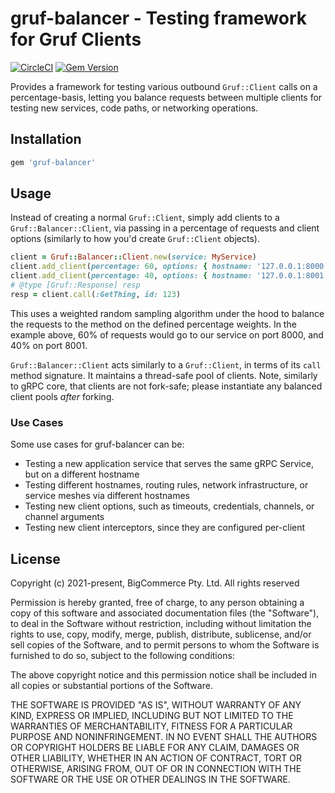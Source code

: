 # gruf-balancer - Testing framework for Gruf Clients

[![CircleCI](https://circleci.com/gh/bigcommerce/gruf-balancer/tree/main.svg?style=svg)](https://circleci.com/gh/bigcommerce/gruf-balancer/tree/main) [![Gem Version](https://badge.fury.io/rb/gruf-balancer.svg)](https://badge.fury.io/rb/gruf-balancer)

Provides a framework for testing various outbound `Gruf::Client` calls on a percentage-basis, letting you balance 
requests between multiple clients for testing new services, code paths, or networking operations.

## Installation

```ruby
gem 'gruf-balancer'
```

## Usage

Instead of creating a normal `Gruf::Client`, simply add clients to a `Gruf::Balancer::Client`, via passing in
a percentage of requests and client options (similarly to how you'd create `Gruf::Client` objects).

```ruby
client = Gruf::Balancer::Client.new(service: MyService)
client.add_client(percentage: 60, options: { hostname: '127.0.0.1:8000' })
client.add_client(percentage: 40, options: { hostname: '127.0.0.1:8001' })
# @type [Gruf::Response] resp
resp = client.call(:GetThing, id: 123)
```

This uses a weighted random sampling algorithm under the hood to balance the requests to the method on the defined
percentage weights. In the example above, 60% of requests would go to our service on port 8000, and 40% on port 8001.

`Gruf::Balancer::Client` acts similarly to a `Gruf::Client`, in terms of its `call` method signature. It maintains
a thread-safe pool of clients. Note, similarly to gRPC core, that clients are not fork-safe; please instantiate
any balanced client pools _after_ forking.

### Use Cases

Some use cases for gruf-balancer can be:

* Testing a new application service that serves the same gRPC Service, but on a different hostname
* Testing different hostnames, routing rules, network infrastructure, or service meshes via different hostnames 
* Testing new client options, such as timeouts, credentials, channels, or channel arguments
* Testing new client interceptors, since they are configured per-client

## License

Copyright (c) 2021-present, BigCommerce Pty. Ltd. All rights reserved

Permission is hereby granted, free of charge, to any person obtaining a copy of this software and associated
documentation files (the "Software"), to deal in the Software without restriction, including without limitation the
rights to use, copy, modify, merge, publish, distribute, sublicense, and/or sell copies of the Software, and to permit
persons to whom the Software is furnished to do so, subject to the following conditions:

The above copyright notice and this permission notice shall be included in all copies or substantial portions of the
Software.

THE SOFTWARE IS PROVIDED "AS IS", WITHOUT WARRANTY OF ANY KIND, EXPRESS OR IMPLIED, INCLUDING BUT NOT LIMITED TO THE
WARRANTIES OF MERCHANTABILITY, FITNESS FOR A PARTICULAR PURPOSE AND NONINFRINGEMENT. IN NO EVENT SHALL THE AUTHORS OR
COPYRIGHT HOLDERS BE LIABLE FOR ANY CLAIM, DAMAGES OR OTHER LIABILITY, WHETHER IN AN ACTION OF CONTRACT, TORT OR
OTHERWISE, ARISING FROM, OUT OF OR IN CONNECTION WITH THE SOFTWARE OR THE USE OR OTHER DEALINGS IN THE SOFTWARE.
